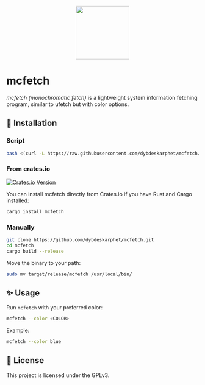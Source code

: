 <p align="center">
<img height="140" src="img/preview.png"/><h1> mcfetch</h1>

_mcfetch (monochromatic fetch)_ is a lightweight system information fetching program, similar to ufetch but with color options.

</p>

## 🔧 Installation

### Script

```bash
bash <(curl -L https://raw.githubusercontent.com/dybdeskarphet/mcfetch/main/install.sh)
```

### From crates.io

[![Crates.io Version](https://img.shields.io/crates/v/mcfetch?style=for-the-badge&color=e64553&labelColor=000000&logo=rust&logoColor=d20f39)](https://crates.io/crates/mcfetch) 

You can install mcfetch directly from Crates.io if you have Rust and Cargo installed:

```bash
cargo install mcfetch
```

### Manually

```bash
git clone https://github.com/dybdeskarphet/mcfetch.git
cd mcfetch
cargo build --release
```

Move the binary to your path:

```bash
sudo mv target/release/mcfetch /usr/local/bin/
```

## ✨ Usage

Run `mcfetch` with your preferred color:

```bash
mcfetch --color <COLOR>
```

Example:

```bash
mcfetch --color blue
```

## 📜 License

This project is licensed under the GPLv3.
